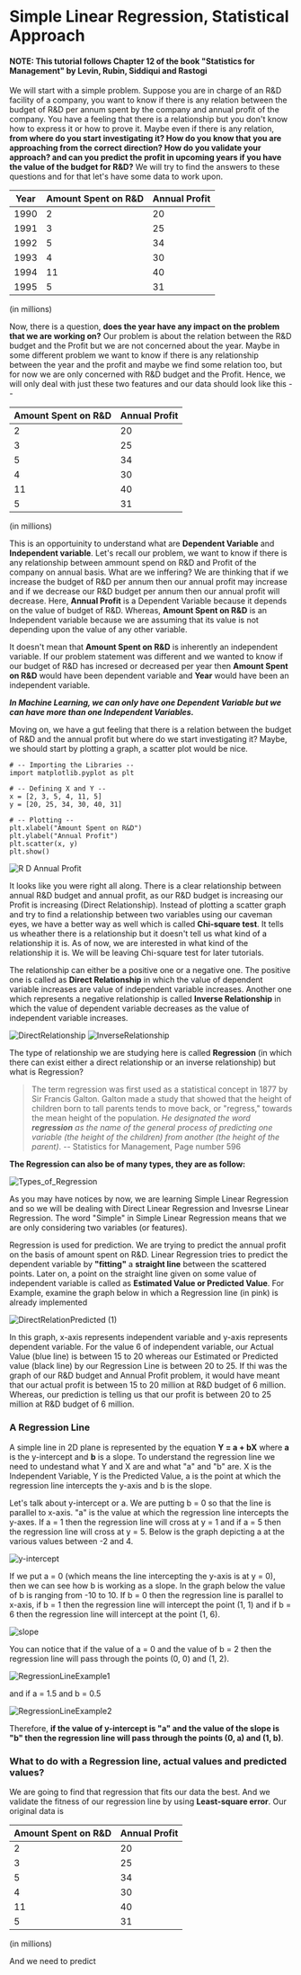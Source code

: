 # Simple Linear Regression, Statistical Approach
#### NOTE: This tutorial follows Chapter 12 of the book "Statistics for Management" by Levin, Rubin, Siddiqui and Rastogi

We will start with a simple problem. Suppose you are in charge of an R&D facility of a company, you want to know if there is any relation between the budget of R&D per annum spent by the company and annual profit of the company. You have a feeling that there is a relationship but you don't know how to express it or how to prove it. Maybe even if there is any relation, __from where do you start investigating it? How do you know that you are approaching from the correct direction? How do you validate your approach? and can you predict the profit in upcoming years if you have the value of the budget for R&D?__ We will try to find the answers to these questions and for that let's have some data to work upon.

| Year | Amount Spent on R&D | Annual Profit  |
|------|------------|-------------|
| 1990 | 2 | 20 |
| 1991 | 3 | 25 |
| 1992 | 5 | 34 |
| 1993 | 4 | 30 |
| 1994 | 11 | 40 |
| 1995 | 5 | 31 |

(in millions)

Now, there is a question, __does the year have any impact on the problem that we are working on?__ Our problem is about the relation between the R&D budget and the Profit but we are not concerned about the year. Maybe in some different problem we want to know if there is any relationship between the year and the profit and maybe we find some relation too, but for now we are only concerned with R&D budget and the Profit. Hence, we will only deal with just these two features and our data should look like this --

| Amount Spent on R&D | Annual Profit  |
|------------|-------------|
| 2 | 20 |
| 3 | 25 |
| 5 | 34 |
| 4 | 30 |
| 11 | 40 |
| 5 | 31 |

(in millions)

This is an opportuinity to understand what are __Dependent Variable__ and __Independent variable__. Let's recall our problem, we want to know if there is any relationship between ammount spend on R&D and Profit of the company on annual basis. What are we inffering? We are thinking that if we increase the budget of R&D per annum then our annual profit may increase and if we decrease our R&D budget per annum then our annual profit will decrease. Here, __Annual Profit__ is a Dependent Variable because it depends on the value of budget of R&D. Whereas, __Amount Spent on R&D__ is an Independent variable because we are assuming that its value is not depending upon the value of any other variable. 

It doesn't mean that __Amount Spent on R&D__ is inherently an independent variable. If our problem statement was different and we wanted to know if our budget of R&D has incresed or decreased per year then __Amount Spent on R&D__ would have been dependent variable and __Year__ would have been an independent variable. 

**_In Machine Learning, we can only have one Dependent Variable but we can have more than one Independent Variables._**  

Moving on, we have a gut feeling that there is a relation between the budget of R&D and the annual profit but where do we start investigating it? Maybe, we should start by plotting a graph, a scatter plot would be nice. 

    # -- Importing the Libraries --
    import matplotlib.pyplot as plt

    # -- Defining X and Y --
    x = [2, 3, 5, 4, 11, 5]
    y = [20, 25, 34, 30, 40, 31]

    # -- Plotting --
    plt.xlabel("Amount Spent on R&D")
    plt.ylabel("Annual Profit")
    plt.scatter(x, y)
    plt.show()

![R D Annual Profit](https://user-images.githubusercontent.com/11557572/116685830-956a5e80-a9d0-11eb-9399-26b77c2052a1.png)

It looks like you were right all along. There is a clear relationship between annual R&D budget and annual profit, as our R&D budget is increasing our Profit is increasing (Direct Relationship). Instead of plotting a scatter graph and try to find a relationship between two variables using our caveman eyes, we have a better way as well which is called __Chi-square test__. It tells us wheather there is a relationship but it doesn't tell us what kind of a relationship it is. As of now, we are interested in what kind of the relationship it is. We will be leaving Chi-square test for later tutorials. 

The relationship can either be a positive one or a negative one. The positive one is called as __Direct Relationship__ in which the value of dependent variable increases are value of independent variable increases. Another one which represents a negative relationship is called __Inverse Relationship__ in which the value of dependent variable decreases as the value of independent variable increases.  

![DirectRelationship](https://user-images.githubusercontent.com/11557572/116692808-94d6c580-a9da-11eb-8d0f-907b0e38be41.png)        ![InverseRelationship](https://user-images.githubusercontent.com/11557572/116692485-0d895200-a9da-11eb-918e-35dc326d9fe7.png)

The type of relationship we are studying here is called __Regression__ (in which there can exist either a direct relationship or an inverse relationship) but what is Regression? 

> The term regression was first used as a statistical concept in 1877 by Sir Francis Galton. Galton made a study that showed that the height of children born to tall parents tends to move back, or "regress," towards the mean height of the population. _He designated the word __regression__ as the name of the general process of predicting one variable (the height of the children) from another (the height of the parent)_. -- Statistics for Management, Page number 596

__The Regression can also be of many types, they are as follow:__

![Types_of_Regression](https://user-images.githubusercontent.com/11557572/116693574-c0a67b00-a9db-11eb-87df-965685949fd5.png)


As you may have notices by now, we are learning Simple Linear Regression and so we will be dealing with Direct Linear Regression and Invesrse Linear Regression. The word "Simple" in Simple Linear Regression means that we are only considering two variables (or features). 

Regression is used for prediction. We are trying to predict the annual profit on the basis of amount spent on R&D. Linear Regression tries to predict the dependent variable by __"fitting"__ a __straight line__ between the scattered points. Later on, a point on the straight line given on some value of independent variable is called as __Estimated Value or Predicted Value__. For Example, examine the graph below in which a Regression line (in pink) is already implemented

![DirectRelationPredicted (1)](https://user-images.githubusercontent.com/11557572/116697485-dcf8e680-a9e0-11eb-9a91-ee79347aea4b.png)

In this graph, x-axis represents independent variable and y-axis represents dependent variable. For the value 6 of independent variable, our Actual Value (blue line) is between 15 to 20 whereas our Estimated or Predicted value (black line) by our Regression Line is between 20 to 25. If thi was the graph of our R&D budget and Annual Profit problem, it would have meant that our actual profit is between 15 to 20 million at R&D budget of 6 million. Whereas, our prediction is telling us that our profit is between 20 to 25 million at R&D budget of 6 million.  

### A Regression Line
A simple line in 2D plane is represented by the equation __Y = a + bX__ where __a__ is the y-intercept and __b__ is a slope. 
To understand the regression line we need to undestand what Y and X are and what "a" and "b" are. X is the Independent Variable, Y is the Predicted Value, a is the point at which the regression line intercepts the y-axis and b is the slope. 

Let's talk about y-intercept or a. We are putting b = 0 so that the line is parallel to x-axis. "a" is the value at which the regression line intercepts the y-axes. If a = 1 then the regression line will cross at y = 1 and if a = 5 then the regression line will cross at y = 5. Below is the graph depicting a at the various values between -2 and 4.

![y-intercept](https://user-images.githubusercontent.com/11557572/116717860-fc9b0980-a9f6-11eb-9d81-6b1caf7f3dcb.gif)

If we put a = 0 (which means the line intercepting the y-axis is at y = 0), then we can see how b is working as a slope. In the graph below the value of b is ranging from -10 to 10. If b = 0 then the regression line is parallel to x-axis, if b = 1 then the regression line will intercept the point (1, 1) and if b = 6 then the regression line will intercept at the point (1, 6).

![slope](https://user-images.githubusercontent.com/11557572/116714957-e3448e00-a9f3-11eb-9a3b-8ee927c561ed.gif)

You can notice that if the value of a = 0 and the value of b = 2 then the regression line will pass through the points (0, 0) and (1, 2).

![RegressionLineExample1](https://user-images.githubusercontent.com/11557572/116720381-bdba8300-a9f9-11eb-906d-53ed44a7e264.png)

and if a = 1.5 and b = 0.5

![RegressionLineExample2](https://user-images.githubusercontent.com/11557572/116735543-493d0f80-aa0c-11eb-9747-6343e310f893.png)

Therefore, __if the value of y-intercept is "a" and the value of the slope is "b" then the regression line will pass through the points (0, a) and (1, b)__.

### What to do with a Regression line, actual values and predicted values?
We are going to find that regression that fits our data the best. And we validate the fitness of our regression line by using __Least-square error__. Our original data is 

| Amount Spent on R&D | Annual Profit  |
|------------|-------------|
| 2 | 20 |
| 3 | 25 |
| 5 | 34 |
| 4 | 30 |
| 11 | 40 |
| 5 | 31 |

(in millions)

And we need to predict 

